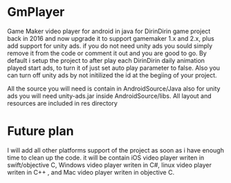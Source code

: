 # GmPlayer
Game Maker video player for android in java for DirinDirin game project back in 2016 and now upgrade it to support gamemaker 1.x and 2.x, plus add support for unity ads.
if you do not need unity ads you sould simply remove it from the code or comment it out and you are good to go.
By default i setup the project to after play each DirinDirin daily animation played start ads, to turn it of just set auto play parameter to false.
Also you can turn off unity ads by not initilized the id at the begiing of your project.

All the source you will need is contain in AndroidSource/Java also for unity ads you will need unity-ads.jar inside AndroidSource/libs.
All layout and resources are included in res directory

# Future plan
I will add all other platforms support of the project as soon as i have enough time to clean up the code. it will be contain iOS video player writen in swift/objective C, Windows video player writen in C#, linux video player writen in C++ , and Mac video player writen in objective C.
